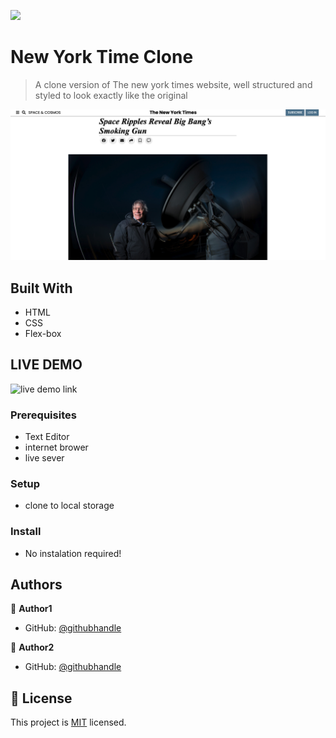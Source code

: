 ![](https://img.shields.io/badge/Microverse-blueviolet)

# New York Time Clone

>A clone version of The new york times website, well structured and styled to look exactly like the original

![screenshot](./ny-time-screenshot.png)

## Built With

- HTML
- CSS
- Flex-box

## LIVE DEMO

![live demo link](https://bishoy-samwel.github.io/The-New-York-Times-Clone/)

### Prerequisites

- Text Editor
- internet brower
- live sever

### Setup

- clone to local storage

### Install

- No instalation required!

## Authors

👤 **Author1**

- GitHub: [@githubhandle](https://github.com/juxsalley)

👤 **Author2**

- GitHub: [@githubhandle](https://github.com/Bishoy-Samwel)

## 📝 License

This project is [MIT](lic.url) licensed.
